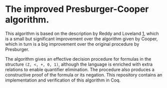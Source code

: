 # The improved Presburger-Cooper algorithm.
This algorithm is based on the description by Reddy and Loveland [1], which is a 
small but significant improvement over the algorithm given by Cooper, which in 
turn is a big improvement over the original procedure by Presburger.

The algorithm gives an effective decision procedure for formulas in the 
structure `(Z, <, +, 0, 1)`, although the language is enriched with extra 
relations to enable quantifier elimination. The procedure also produces a 
constructive proof of the formula or its negation. This repository contains an 
implementation and verification of this algorithm in Coq.

[1]: https://dl.acm.org/doi/10.1145/800133.804361
